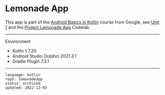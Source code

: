 # Lemonade App

This app is part of the [Android Basics in Kotlin] course from Google, see [Unit 1] and the [Project Lemonade App] Codelab.

[Android Basics in Kotlin]: https://developer.android.com/courses/android-basics-kotlin/course
[Unit 1]: https://developer.android.com/courses/android-basics-kotlin/unit-1
[Project Lemonade App]: https://developer.android.com/codelabs/basic-android-kotlin-training-project-lemonade

---

Environment

- Kotlin 1.7.20
- Android Studio Dolphin 2021.3.1
- Gradle Plugin 7.3.1

---

```
language: kotlin
repo: lemonadeapp
status: archived
updated: 2022-12-03
```
